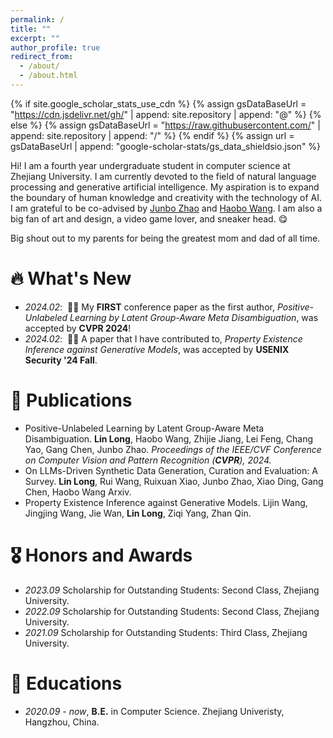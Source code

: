 ```yaml
---
permalink: /
title: ""
excerpt: ""
author_profile: true
redirect_from: 
  - /about/
  - /about.html
---
```


{% if site.google_scholar_stats_use_cdn %}
{% assign gsDataBaseUrl = "https://cdn.jsdelivr.net/gh/" | append: site.repository | append: "@" %}
{% else %}
{% assign gsDataBaseUrl = "https://raw.githubusercontent.com/" | append: site.repository | append: "/" %}
{% endif %}
{% assign url = gsDataBaseUrl | append: "google-scholar-stats/gs_data_shieldsio.json" %}

<span class='anchor' id='about-me'></span>

Hi! I am a fourth year undergraduate student in computer science at Zhejiang University. I am currently devoted to the field of natural language processing and generative artificial intelligence. My aspiration is to expand the boundary of human knowledge and creativity with the technology of AI. I am grateful to be co-advised by [Junbo Zhao](http://jakezhao.net/) and [Haobo Wang](https://hbzju.github.io/). I am also a big fan of art and design, a video game lover, and sneaker head. 😋

Big shout out to my parents for being the greatest mom and dad of all time.


# 🔥 What's New
- *2024.02*: &nbsp;🎉🎉 My **FIRST** conference paper as the first author, *Positive-Unlabeled Learning by Latent Group-Aware Meta Disambiguation*, was accepted by **CVPR 2024**! 
- *2024.02*: &nbsp;🎉🎉 A paper that I have contributed to, *Property Existence Inference against Generative Models*, was accepted by **USENIX Security '24 Fall**. 

# 📝 Publications 

<!-- <div class='paper-box'><div class='paper-box-image'><div><div class="badge">CVPR 2016</div><img src='images/500x300.png' alt="sym" width="100%"></div></div>
<div class='paper-box-text' markdown="1">

[Deep Residual Learning for Image Recognition](https://openaccess.thecvf.com/content_cvpr_2016/papers/He_Deep_Residual_Learning_CVPR_2016_paper.pdf)

**Kaiming He**, Xiangyu Zhang, Shaoqing Ren, Jian Sun

[**Project**](https://scholar.google.com/citations?view_op=view_citation&hl=zh-CN&user=DhtAFkwAAAAJ&citation_for_view=DhtAFkwAAAAJ:ALROH1vI_8AC) <strong><span class='show_paper_citations' data='DhtAFkwAAAAJ:ALROH1vI_8AC'></span></strong>
- Lorem ipsum dolor sit amet, consectetur adipiscing elit. Vivamus ornare aliquet ipsum, ac tempus justo dapibus sit amet. 
</div>
</div>

- [Lorem ipsum dolor sit amet, consectetur adipiscing elit. Vivamus ornare aliquet ipsum, ac tempus justo dapibus sit amet](https://github.com), A, B, C, **CVPR 2020** -->

- Positive-Unlabeled Learning by Latent Group-Aware Meta Disambiguation.
**Lin Long**, Haobo Wang, Zhijie Jiang, Lei Feng, Chang Yao, Gang Chen, Junbo Zhao.
*Proceedings of the IEEE/CVF Conference on Computer Vision and Pattern Recognition (**CVPR**), 2024.*
- On LLMs-Driven Synthetic Data Generation, Curation and Evaluation: A Survey.
**Lin Long**, Rui Wang, Ruixuan Xiao, Junbo Zhao, Xiao Ding, Gang Chen, Haobo Wang
Arxiv.
- Property Existence Inference against Generative Models.
Lijin Wang, Jingjing Wang, Jie Wan, **Lin Long**, Ziqi Yang, Zhan Qin.

# 🎖 Honors and Awards
- *2023.09* Scholarship for Outstanding Students: Second Class, Zhejiang University. 
- *2022.09* Scholarship for Outstanding Students: Second Class, Zhejiang University.  
- *2021.09* Scholarship for Outstanding Students: Third Class, Zhejiang University.  

# 📖 Educations
- *2020.09 - now*, **B.E.** in Computer Science. Zhejiang Univeristy, Hangzhou, China. 

<!-- # 💬 Invited Talks
- *2021.06*, Lorem ipsum dolor sit amet, consectetur adipiscing elit. Vivamus ornare aliquet ipsum, ac tempus justo dapibus sit amet. 
- *2021.03*, Lorem ipsum dolor sit amet, consectetur adipiscing elit. Vivamus ornare aliquet ipsum, ac tempus justo dapibus sit amet.  \| [\[video\]](https://github.com/)

# 💻 Internships
- *2019.05 - 2020.02*, [Lorem](https://github.com/), China. -->